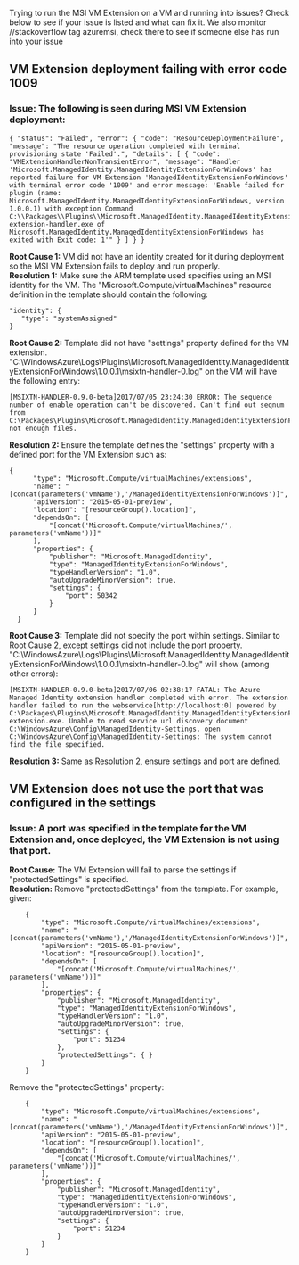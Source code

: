 Trying to run the MSI VM Extension on a VM and running into issues? Check below to see if your issue is listed and what can fix it. 
We also monitor //stackoverflow tag azuremsi, check there to see if someone else has run into your issue

## VM Extension deployment failing with error code 1009
### Issue: The following is seen during MSI VM Extension deployment:
```
{ "status": "Failed", "error": { "code": "ResourceDeploymentFailure", "message": "The resource operation completed with terminal provisioning state 'Failed'.", "details": [ { "code": "VMExtensionHandlerNonTransientError", "message": "Handler 'Microsoft.ManagedIdentity.ManagedIdentityExtensionForWindows' has reported failure for VM Extension 'ManagedIdentityExtensionForWindows' with terminal error code '1009' and error message: 'Enable failed for plugin (name: Microsoft.ManagedIdentity.ManagedIdentityExtensionForWindows, version 1.0.0.1) with exception Command C:\\Packages\\Plugins\\Microsoft.ManagedIdentity.ManagedIdentityExtensionForWindows\\1.0.0.1\\msi-extension-handler.exe of Microsoft.ManagedIdentity.ManagedIdentityExtensionForWindows has exited with Exit code: 1'" } ] } }
```
**Root Cause 1:** VM did not have an identity created for it during deployment so the MSI VM Extension fails to deploy and run properly.  
**Resolution 1:** Make sure the ARM template used specifies using an MSI identity for the VM. The "Microsoft.Compute/virtualMachines" resource definition in the template should contain the following:
```
"identity": { 
   "type": "systemAssigned"
}
```

**Root Cause 2:** Template did not have "settings" property defined for the VM extension. 
"C:\WindowsAzure\Logs\Plugins\Microsoft.ManagedIdentity.ManagedIdentityExtensionForWindows\1.0.0.1\msixtn-handler-0.log" on the VM will have the following entry:
```
[MSIXTN-HANDLER-0.9.0-beta]2017/07/05 23:24:30 ERROR: The sequence number of enable operation can't be discovered. Can't find out seqnum from C:\Packages\Plugins\Microsoft.ManagedIdentity.ManagedIdentityExtensionForWindows\1.0.0.1\RuntimeSettings, not enough files. 
```

**Resolution 2:** Ensure the template defines the "settings" property with a defined port for the VM Extension such as:
  ```
  {
        "type": "Microsoft.Compute/virtualMachines/extensions",
        "name": "[concat(parameters('vmName'),'/ManagedIdentityExtensionForWindows')]",
        "apiVersion": "2015-05-01-preview",
        "location": "[resourceGroup().location]",
        "dependsOn": [
            "[concat('Microsoft.Compute/virtualMachines/', parameters('vmName'))]"
        ],
        "properties": {
            "publisher": "Microsoft.ManagedIdentity",
            "type": "ManagedIdentityExtensionForWindows",
            "typeHandlerVersion": "1.0",
            "autoUpgradeMinorVersion": true,
            "settings": {
                "port": 50342
            }
        }
    }
```
**Root Cause 3:** Template did not specify the port within settings. Similar to Root Cause 2, except settings did not include the port property. 
"C:\WindowsAzure\Logs\Plugins\Microsoft.ManagedIdentity.ManagedIdentityExtensionForWindows\1.0.0.1\msixtn-handler-0.log" will show (among other errors):
```
[MSIXTN-HANDLER-0.9.0-beta]2017/07/06 02:38:17 FATAL: The Azure Managed Identity extension handler completed with error. The extension handler failed to run the webservice[http://localhost:0] powered by C:\Packages\Plugins\Microsoft.ManagedIdentity.ManagedIdentityExtensionForWindows\1.0.0.1\msi-extension.exe. Unable to read service url discovery document C:\WindowsAzure\Config\ManagedIdentity-Settings. open C:\WindowsAzure\Config\ManagedIdentity-Settings: The system cannot find the file specified.
```

**Resolution 3:** Same as Resolution 2, ensure settings and port are defined.

## VM Extension does not use the port that was configured in the settings
### Issue: A port was specified in the template for the VM Extension and, once deployed, the VM Extension is not using that port.
**Root Cause:** The VM Extension will fail to parse the settings if "protectedSettings" is specified.  
**Resolution:** Remove "protectedSettings" from the template. For example, given:
```
    {
        "type": "Microsoft.Compute/virtualMachines/extensions",
        "name": "[concat(parameters('vmName'),'/ManagedIdentityExtensionForWindows')]",
        "apiVersion": "2015-05-01-preview",
        "location": "[resourceGroup().location]",
        "dependsOn": [
            "[concat('Microsoft.Compute/virtualMachines/', parameters('vmName'))]"
        ],
        "properties": {
            "publisher": "Microsoft.ManagedIdentity",
            "type": "ManagedIdentityExtensionForWindows",
            "typeHandlerVersion": "1.0",
            "autoUpgradeMinorVersion": true,
            "settings": {
                "port": 51234
            },
            "protectedSettings": { }
        }
    }
```

Remove the "protectedSettings" property:
```
    {
        "type": "Microsoft.Compute/virtualMachines/extensions",
        "name": "[concat(parameters('vmName'),'/ManagedIdentityExtensionForWindows')]",
        "apiVersion": "2015-05-01-preview",
        "location": "[resourceGroup().location]",
        "dependsOn": [
            "[concat('Microsoft.Compute/virtualMachines/', parameters('vmName'))]"
        ],
        "properties": {
            "publisher": "Microsoft.ManagedIdentity",
            "type": "ManagedIdentityExtensionForWindows",
            "typeHandlerVersion": "1.0",
            "autoUpgradeMinorVersion": true,
            "settings": {
                "port": 51234
            }
        }
    }
```

